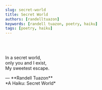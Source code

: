 ```yaml
---
slug: secret-world
title: Secret World
authors: [randelltuazon]
keywords: [randell tuazon, poetry, haiku]
tags: [poetry, haiku]
---
```


<br/><br/>

In a secret world,  
only you and I exist,  
My sweetest escape.  

<footer>— **Randell Tuazon** <div class="text-sm mt-2">*A Haiku: Secret World*</div></footer>
